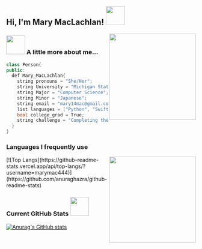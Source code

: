 <h2> Hi, I'm Mary MacLachlan! <img src="https://media.giphy.com/media/nlmwU1uZgFGdq/giphy.gif" width="50"></h2>
<img align='right' src="https://media.giphy.com/media/RkX2zcpO79EAf82ESl/giphy.gif" width="230">

### <img src="https://media.giphy.com/media/BXjqytvu9bKzCUHdzz/giphy.gif" width="50"> A little more about me...  

```C++
class Person{
public:
  def Mary_MacLachlan{
    string pronouns = "She/Her";
    string University = "Michigan State University";
    string Major = "Computer Science";
    string Minor = "Japanese";
    string email = "mary14mac@gmail.com";
    list languages = ["Python", "SwiftUI", "SQLite", "C++", "C", "C#", "ARM", "JavaScript"];
    bool college_grad = True;
    string challenge = "Completing the first algorithms course in neet code!"
  }
}
```

### Languages I frequently use 
<img align='right' src="https://media.giphy.com/media/vhsNmFjuN4WDS/giphy.gif" width="230">
[![Top Langs](https://github-readme-stats.vercel.app/api/top-langs/?username=marymac444)](https://github.com/anuraghazra/github-readme-stats)

### Current GitHub Stats <img src="https://media.giphy.com/media/78olYNYZTlDNDgzzwS/giphy.gif" width="50"> 
[![Anurag's GitHub stats](https://github-readme-stats.vercel.app/api?username=marymac444)](https://github.com/anuraghazra/github-readme-stats)
